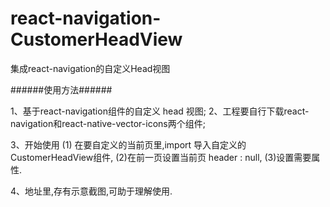 # react-navigation-CustomerHeadView
集成react-navigation的自定义Head视图

######使用方法######


1、基于react-navigation组件的自定义 head 视图;
2、工程要自行下载react-navigation和react-native-vector-icons两个组件;

3、开始使用
    (1) 在要自定义的当前页里,import 导入自定义的CustomerHeadView组件,
    (2)在前一页设置当前页 header : null,
    (3)设置需要属性.
    
4、地址里,存有示意截图,可助于理解使用.

